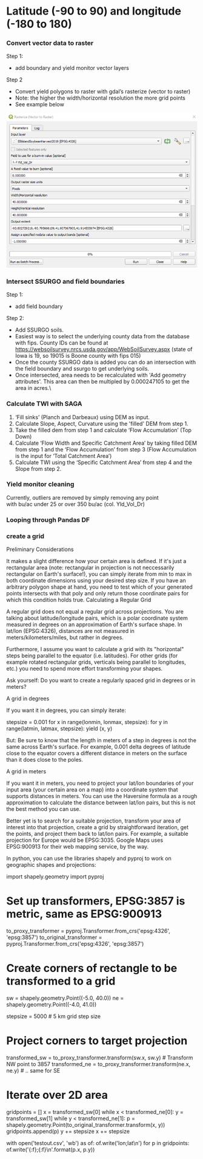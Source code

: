 # Latitude (-90 to 90) and longitude (-180 to 180)

### Convert vector data to raster
Step 1:
* add boundary and yield monitor vector layers  

Step 2
* Convert yield polygons to raster with gdal’s rasterize (vector to raster) 
* Note: the higher the width/horizontal resolution the more grid points
* See example below  
  
![Vector to raster conversion example in QGIS/gdal](figures/vector-to-raster.png "Vector to raster conversion in QGIS")  
  
### Intersect SSURGO and field boundaries  
Step 1:
* add field boundary  

Step 2:
* Add SSURGO soils.
* Easiest way is to select the underlying county data from the database with fips. County IDs can be found at https://websoilsurvey.nrcs.usda.gov/app/WebSoilSurvey.aspx (state of Iowa is 19, so 19015 is Boone county with fips 015)
* Once the county SSURGO data is added you can do an intersection with the field boundary and ssurgo to get underlying soils.
* Once intersected, area needs to be recalculated with 'Add geometry attributes'. This area can then be multipled by 0.000247105 to get the area in acres.\

### Calculate TWI with SAGA
1.	‘Fill sinks’ (Planch and Darbeaux) using DEM as input.
2.	Calculate Slope, Aspect, Curvature using the 'filled' DEM from step 1.
3.	Take the filled dem from step 1 and calculate ‘Flow Accumulation’ (Top Down)
4.	Calculate ‘Flow Width and Specific Catchment Area’ by taking filled DEM from step 1 and
    the ‘Flow Accumulation’ from step 3 (Flow Accumulation is the input for ‘Total Catchment Area’) 
5.	Calculate TWI using the ‘Specific Catchment Area’ from step 4 and the Slope from step 2.

### Yield monitor cleaning
Currently, outliers are removed by simply removing any point  
with bu/ac under 25 or over 350 bu/ac (col. Yld_Vol_Dr)

### Looping through Pandas DF




### create a grid 
Preliminary Considerations

It makes a slight difference how your certain area is defined. If it's just a rectangular area (note: rectangular in projection is not neccessarily rectangular on Earth's surface!), you can simply iterate from min to max in both coordinate dimensions using your desired step size. If you have an arbitrary polygon shape at hand, you need to test which of your generated points intersects with that poly and only return those coordinate pairs for which this condition holds true.
Calculating a Regular Grid

A regular grid does not equal a regular grid across projections. You are talking about latitude/longitude pairs, which is a polar coordinate system measured in degrees on an approximation of Earth's surface shape. In lat/lon (EPSG:4326), distances are not measured in meters/kilometers/miles, but rather in degrees.

Furthermore, I assume you want to calculate a grid with its "horizontal" steps being parallel to the equator (i.e. latitudes). For other grids (for example rotated rectangular grids, verticals being parallel to longitudes, etc.) you need to spend more effort transforming your shapes.

Ask yourself: Do you want to create a regularly spaced grid in degrees or in meters?

A grid in degrees

If you want it in degrees, you can simply iterate:

stepsize = 0.001
for x in range(lonmin, lonmax, stepsize):
    for y in range(latmin, latmax, stepsize):
        yield (x, y)

But: Be sure to know that the length in meters of a step in degrees is not the same across Earth's surface. For example, 0.001 delta degrees of latitude close to the equator covers a different distance in meters on the surface than it does close to the poles.

A grid in meters

If you want it in meters, you need to project your lat/lon boundaries of your input area (your certain area on a map) into a coordinate system that supports distances in meters. You can use the Haversine formula as a rough approximation to calculate the distance between lat/lon pairs, but this is not the best method you can use.

Better yet is to search for a suitable projection, transform your area of interest into that projection, create a grid by straightforward iteration, get the points, and project them back to lat/lon pairs. For example, a suitable projection for Europe would be EPSG:3035. Google Maps uses EPSG:900913 for their web mapping service, by the way.

In python, you can use the libraries shapely and pyproj to work on geographic shapes and projections:

import shapely.geometry
import pyproj

# Set up transformers, EPSG:3857 is metric, same as EPSG:900913
to_proxy_transformer = pyproj.Transformer.from_crs('epsg:4326', 'epsg:3857')
to_original_transformer = pyproj.Transformer.from_crs('epsg:4326', 'epsg:3857')

# Create corners of rectangle to be transformed to a grid
sw = shapely.geometry.Point((-5.0, 40.0))
ne = shapely.geometry.Point((-4.0, 41.0))

stepsize = 5000 # 5 km grid step size

# Project corners to target projection
transformed_sw = to_proxy_transformer.transform(sw.x, sw.y) # Transform NW point to 3857
transformed_ne = to_proxy_transformer.transform(ne.x, ne.y) # .. same for SE

# Iterate over 2D area
gridpoints = []
x = transformed_sw[0]
while x < transformed_ne[0]:
    y = transformed_sw[1]
    while y < transformed_ne[1]:
        p = shapely.geometry.Point(to_original_transformer.transform(x, y))
        gridpoints.append(p)
        y += stepsize
    x += stepsize

with open('testout.csv', 'wb') as of:
    of.write('lon;lat\n')
    for p in gridpoints:
        of.write('{:f};{:f}\n'.format(p.x, p.y))
